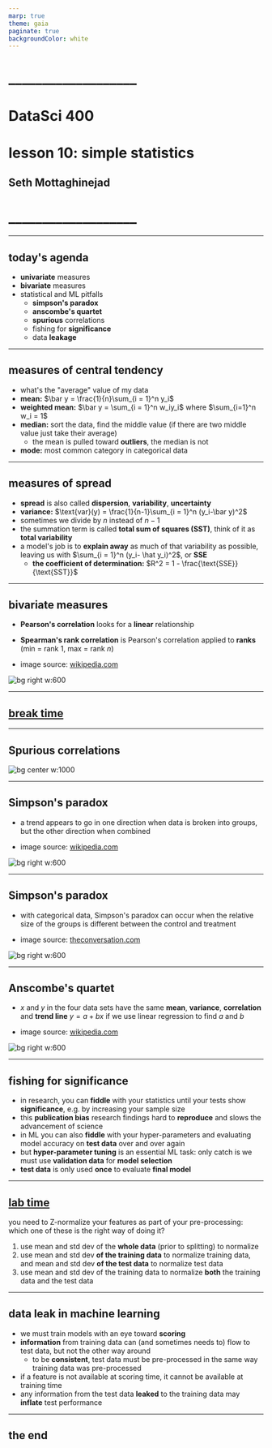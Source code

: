 ```yaml
---
marp: true
theme: gaia
paginate: true
backgroundColor: white
---
```


<!-- #4C2E84 -->
<!-- ![bg right w:600](images/uw_pce_logo.jpg) -->

<!-- _backgroundColor: #0473cf; -->
<!-- _color: white -->

# ___________________
# DataSci 400
# lesson 10: simple statistics
## Seth Mottaghinejad
# ___________________

[DataSci 420]: https://www.pce.uw.edu/certificates/data-science
[break time]: https://www.google.com/search?q=online+timer
[lab time]: https://www.google.com/search?q=online+timer

----------------------------------------------------------------

## today's agenda

- **univariate** measures
- **bivariate** measures
- statistical and ML pitfalls
  - **simpson's paradox**
  - **anscombe's quartet**
  - **spurious** correlations
  - fishing for **significance**
  - data **leakage**

----------------------------------------------------------------

## measures of central tendency

- what's the "average" value of my data
- **mean:** $\bar y = \frac{1}{n}\sum_{i = 1}^n y_i$
- **weighted mean:** $\bar y = \sum_{i = 1}^n w_iy_i$ where $\sum_{i=1}^n w_i = 1$
- **median:** sort the data, find the middle value (if there are two middle value just take their average)
  - the mean is pulled toward **outliers**, the median is not
- **mode:** most common category in categorical data

----------------------------------------------------------------

## measures of spread

- **spread** is also called **dispersion**, **variability**, **uncertainty**
- **variance:** $\text{var}(y) = \frac{1}{n-1}\sum_{i = 1}^n (y_i-\bar y)^2$
- sometimes we divide by $n$ instead of $n-1$
- the summation term is called **total sum of squares (SST)**, think of it as **total variability**
- a model's job is to **explain away** as much of that variability as possible, leaving us with $\sum_{i = 1}^n (y_i- \hat y_i)^2$, or **SSE**
  - **the coefficient of determination:** $R^2 = 1 - \frac{\text{SSE}}{\text{SST}}$

----------------------------------------------------------------

## bivariate measures

- **Pearson's correlation** looks for a **linear** relationship
- **Spearman's rank correlation** is Pearson's correlation applied to **ranks** (min = rank 1, max = rank $n$) 

- image source: [wikipedia.com]

![bg right w:600](./images/spearman-correlation.jpg)

[wikipedia.com]: https://en.wikipedia.org/wiki/Spearman%27s_rank_correlation_coefficient

----------------------------------------------------------------

<!-- _class: lead -->
## [break time]

----------------------------------------------------------------

## Spurious correlations

![bg center w:1000](./images/spurious-correlations.jpg)

[tylervigen.com]: https://www.tylervigen.com/spurious-correlations

----------------------------------------------------------------

## Simpson's paradox

- a trend appears to go in one direction when data is broken into groups, but the other direction when combined 

- image source: [wikipedia.com]

![bg right w:600](./images/simpsons-paradox.gif)

[wikipedia.com]: https://en.wikipedia.org/wiki/Simpson%27s_paradox

----------------------------------------------------------------

## Simpson's paradox

- with categorical data, Simpson's paradox can occur when the relative size of the groups is different between the control and treatment

- image source: [theconversation.com]

![bg right w:600](./images/simpsons-paradox-categorical.jpg)

[theconversation.com]: https://theconversation.com/paradoxes-of-probability-and-other-statistical-strangeness-74440

----------------------------------------------------------------

## Anscombe's quartet

- $x$ and $y$ in the four data sets have the same **mean**, **variance**, **correlation** and **trend line** $y = a + bx$ if we use linear regression to find $a$ and $b$

- image source: [wikipedia.com]

![bg right w:600](./images/anscombes-quartet.jpg)

[wikipedia.com]: https://en.wikipedia.org/wiki/Anscombe%27s_quartet

----------------------------------------------------------------

## fishing for significance

- in research, you can **fiddle** with your statistics until your tests show **significance**, e.g. by increasing your sample size
- this **publication bias** research findings hard to **reproduce** and slows the advancement of science
- in ML you can also **fiddle** with your hyper-parameters and evaluating model accuracy on **test data** over and over again
- but **hyper-parameter tuning** is an essential ML task: only catch is we must use **validation data** for **model selection**
- **test data** is only used **once** to evaluate **final model**

----------------------------------------------------------------

## [lab time]

you need to Z-normalize your features as part of your pre-processing:
which one of these is the right way of doing it?

1. use mean and std dev of the **whole data** (prior to splitting) to normalize
1. use mean and std dev **of the training data** to normalize training data, and mean and std dev **of the test data** to normalize test data
1. use mean and std dev of the training data to normalize **both** the training data and the test data

----------------------------------------------------------------

## data leak in machine learning

- we must train models with an eye toward **scoring**
- **information** from training data can (and sometimes needs to) flow to test data, but not the other way around
  - to be **consistent**, test data must be pre-processed in the same way training data was pre-processed
- if a feature is not available at scoring time, it cannot be available at training time
- any information from the test data **leaked** to the training data may **inflate** test performance

----------------------------------------------------------------

<!-- _class: lead -->
## the end
